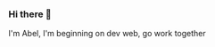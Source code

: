 ### Hi there 👋

I'm Abel, I'm beginning on dev web, go work together


<!--
**Abdrul/Abdrul** is a ✨ _special_ ✨ repository because its `README.md` (this file) appears on your GitHub profile.

